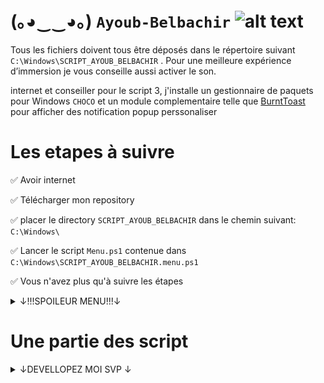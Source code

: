 
# (｡◕‿‿◕｡) ```Ayoub-Belbachir``` <img src="https://images-wixmp-ed30a86b8c4ca887773594c2.wixmp.com/f/4e803fb5-d22d-4b01-8f5e-054041544a26/d2yw9ll-6b1e490c-c880-44bb-ba3b-7c77d34899b7.png?token=eyJ0eXAiOiJKV1QiLCJhbGciOiJIUzI1NiJ9.eyJzdWIiOiJ1cm46YXBwOjdlMGQxODg5ODIyNjQzNzNhNWYwZDQxNWVhMGQyNmUwIiwiaXNzIjoidXJuOmFwcDo3ZTBkMTg4OTgyMjY0MzczYTVmMGQ0MTVlYTBkMjZlMCIsIm9iaiI6W1t7InBhdGgiOiJcL2ZcLzRlODAzZmI1LWQyMmQtNGIwMS04ZjVlLTA1NDA0MTU0NGEyNlwvZDJ5dzlsbC02YjFlNDkwYy1jODgwLTQ0YmItYmEzYi03Yzc3ZDM0ODk5YjcucG5nIn1dXSwiYXVkIjpbInVybjpzZXJ2aWNlOmZpbGUuZG93bmxvYWQiXX0.UYJQmnU7Vy-zPUhySWX1TDCBjNJl-sPxVqfUw-j7Uq0" alt="alt text" width="90" height="whatever">


  [//]: # (<img src="https://user-images.githubusercontent.com/45585937/52410651-fa95b900-2b13-11e9-970e-eff9afd83b23.png" alt="alt text" width="400" height="whatever">)


Tous les fichiers doivent tous être déposés dans le répertoire suivant ```C:\Windows\SCRIPT_AYOUB_BELBACHIR``` . Pour une meilleure expérience d’immersion je vous conseille aussi activer le son.


internet et conseiller pour le script 3, j'installe un gestionnaire de paquets pour Windows ```CHOCO``` et un module complementaire telle que [BurntToast](https://github.com/Windos/BurntToast) pour afficher des notification popup perssonaliser 

# Les etapes à suivre 


  :white_check_mark: Avoir internet

  :white_check_mark: Télécharger mon repository

  :white_check_mark: placer le directory ```SCRIPT_AYOUB_BELBACHIR``` dans le chemin suivant:``` C:\Windows\```

  :white_check_mark: Lancer le script ```Menu.ps1``` contenue dans ```C:\Windows\SCRIPT_AYOUB_BELBACHIR.menu.ps1```

:white_check_mark: Vous n'avez plus qu'à suivre les étapes



  <details><summary>↓!!!SPOILEUR MENU!!!↓</summary>
<img src="./spoilermenu.gif" width="whatever" height="whatever" /></details>

# Une partie des script

  <details><summary>↓DEVELLOPEZ MOI SVP ↓</summary>

# Une partie du script 1
```
Adresse ip en static
$ip = "192.168.1.59"
$prefix = "24"
$GW = "192.168.1.1"
$DNS = "8.8.8.8"

$adapter = (Get-NetAdapter).ifIndex
New-NetIPAddress -IPAddress $ip -PrefixLength $prefix `
-InterfaceIndex $adapter -DefaultGateway $GW
Set-DNSClientServerAddress –InterfaceIndex (Get-NetAdapter).InterfaceIndex –ServerAddresses $DNS

#le script demande a l'utilisateur de saisire un nom pour l'ordinateur si 'non' le pc est est nomer par default il verifie aussi si le nom par defaut ou le nom saisie est deja utiliser
$myhost = [System.Net.Dns]::GetHostName()
$demande = Read-Host -Prompt 'saisir saisiser le nom du pc ? o/n '

$defauthostn = 'AyoubAD'

switch($demande){
          o { $newhostnm = Read-Host -Prompt 'saisir un nom pour votre machine'
          if ($myhost -eq $newhostnm) { 
```


# Le script 2
```
#mon mots de passe
$monmdpad = ConvertTo-SecureString -String "Btssio92" -AsPlainText -Force
    #bypass securiter pour instalation du module choco et pour burn toast module qui permet la perssonalisation des notifs
Set-ExecutionPolicy Bypass -Scope Process -Force; [System.Net.ServicePointManager]::SecurityProtocol = [System.Net.ServicePointManager]::SecurityProtocol -bor 3072; iex ((New-Object System.Net.WebClient).DownloadString('https://community.chocolatey.org/install.ps1'))
    #instalation du module BurnToast pour perssonaliser les notif 
choco install BurntToast-psmodule -y
    #instalation de l'AD et de la foret
Install-WindowsFeature -Name AD-Domain-Services -IncludeManagementTools 
Install-ADDSForest  `
    -CreateDnsDelegation:$false `
    -DatabasePath "C:\Windows\NTDS" `
    -DomainMode 7 `
    -ForestMode 7 `
    -DomainName "AYOUB.local" `
    -InstallDns:$true `
    -SafeModeAdministratorPassword $monmdpad `
    -NoRebootOnCompletion:$true `
    -SysvolPath "C:\Windows\SYSVOL" `
    -LogPath "C:\Windows\NTDS" `
    -Force:$true
    New-BurntToastNotification -Text "redemarage izi", "l'ordinateur redemarre tout seul dans 40s" -AppLogo C:\Windows\SCRIPT_AYOUB_BELBACHIR\tmp.png
Start-Sleep -s 40
 Restart-Computer -Force
```
	
	
	
	
# Une partie du script 3

```
$parentOU = 'OU=FILLIALE,DC=AYOUB,DC=local'

$IT       = 'OU=IT,OU=FILLIALE,DC=AYOUB,DC=local'
$SUPPORT = 'OU=SUPPORT,OU=FILLIALE,DC=AYOUB,DC=local'

Write-Host -ForegroundColor Green "Vérifions si les Unités d'organisation existe"

                    # Vérifions si les Unités d'organisation existe si non créons les
         
if([ADSI]::Exists("LDAP://$parentOU")) {            
        Write-Host  -ForegroundColor GREEN "Filliale existe"            
    }
else {            
        Write-Host  -ForegroundColor RED "FILLIAL n'existe pas,Ne t'inquiète pas je m'occupe de les créer pour toi."   
        New-ADOrganizationalUnit -Name FILLIALE -Path "DC=AYOUB,DC=local"
```


# Une partie du script 4 

``` 
# instructions quelque soit les choix possibles creation des utilisateur
       else {

              New-ADUser -SamAccountName $Username -UserPrincipalName "$Username@AYOUB.local" -Name "$Prenom $Nom" -GivenName $Prenom -Surname $Nom -Enabled $True -DisplayName "$Nom, $Prenom" -Path $Chemin -AccountPassword (convertto-securestring $Password -AsPlainText -Force)
}
	#2eme partie du scripte 4 le trie

 $Usercsv  = (Get-ADUser $Username).distinguishedName
#la variable recuperer les SamAccountName directement sous format cn=Username,ou=informatique,dc=it-connect,dc=local sans ça on obtient une erreur lors du déplacement de l'objet $Username vers un Ou

If ( $ID -le 500 )  {
        Move-ADObject -Identity  $Usercsv   -TargetPath $OUIT
}
		 If ( $ID -ge 501 ) {
	Move-ADObject -Identity  $Usercsv  -TargetPath $SUPPORT

}
```


```
		                       __       __  ________  _______    ______   ______ 
		                      |  \     /  \|        \|       \  /      \ |      \
		                      | $$\   /  $$| $$$$$$$$| $$$$$$$\|  $$$$$$\ \$$$$$$
		                      | $$$\ /  $$$| $$__    | $$__| $$| $$   \$$  | $$  
		                      | $$$$\  $$$$| $$  \   | $$    $$| $$        | $$  
		                      | $$\$$ $$ $$| $$$$$   | $$$$$$$\| $$   __   | $$  
		                      | $$ \$$$| $$| $$_____ | $$  | $$| $$__/  \ _| $$_ 
		                      | $$  \$ | $$| $$     \| $$  | $$ \$$    $$|   $$ \
		                       \$$      \$$ \$$$$$$$$ \$$   \$$  \$$$$$$  \$$$$$$
		                                                   
```



</details>
